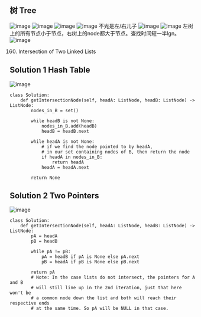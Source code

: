 ## 树 Tree
![image](https://user-images.githubusercontent.com/27000065/112231837-dc18ac00-8c0d-11eb-823d-56f423c945a0.png)
![image](https://user-images.githubusercontent.com/27000065/112231877-f05ca900-8c0d-11eb-9e3a-50b58d515ae9.png)
![image](https://user-images.githubusercontent.com/27000065/112231938-12eec200-8c0e-11eb-9420-371688e81e8e.png)
![image](https://user-images.githubusercontent.com/27000065/112232038-492c4180-8c0e-11eb-9a72-616d34187052.png)
不光是左/右儿子
![image](https://user-images.githubusercontent.com/27000065/110733377-d1185180-81f3-11eb-9e92-1684b0f6c29f.png)
![image](https://user-images.githubusercontent.com/27000065/110733428-f1481080-81f3-11eb-9c6a-e0d29831d97a.png)
左树上的所有节点小于节点，右树上的node都大于节点。查找时间短一半lgn。
![image](https://user-images.githubusercontent.com/27000065/110733657-526fe400-81f4-11eb-81a6-4d0caae975f8.png)

160. Intersection of Two Linked Lists
## Solution 1 Hash Table
![image](https://user-images.githubusercontent.com/27000065/110005350-5d9fad00-7ce6-11eb-955f-bb08aabf5f7b.png)

```
class Solution:
    def getIntersectionNode(self, headA: ListNode, headB: ListNode) -> ListNode:
        nodes_in_B = set()

        while headB is not None:
            nodes_in_B.add(headB)
            headB = headB.next

        while headA is not None:
            # if we find the node pointed to by headA,
            # in our set containing nodes of B, then return the node
            if headA in nodes_in_B:
                return headA
            headA = headA.next

        return None
  ````
  ## Solution 2 Two Pointers
  ![image](https://user-images.githubusercontent.com/27000065/110005431-7740f480-7ce6-11eb-9910-0a12d1dcbf75.png)
```
class Solution:
    def getIntersectionNode(self, headA: ListNode, headB: ListNode) -> ListNode:
        pA = headA
        pB = headB

        while pA != pB:
            pA = headB if pA is None else pA.next
            pB = headA if pB is None else pB.next

        return pA
        # Note: In the case lists do not intersect, the pointers for A and B
        # will still line up in the 2nd iteration, just that here won't be
        # a common node down the list and both will reach their respective ends
        # at the same time. So pA will be NULL in that case.
  ```

